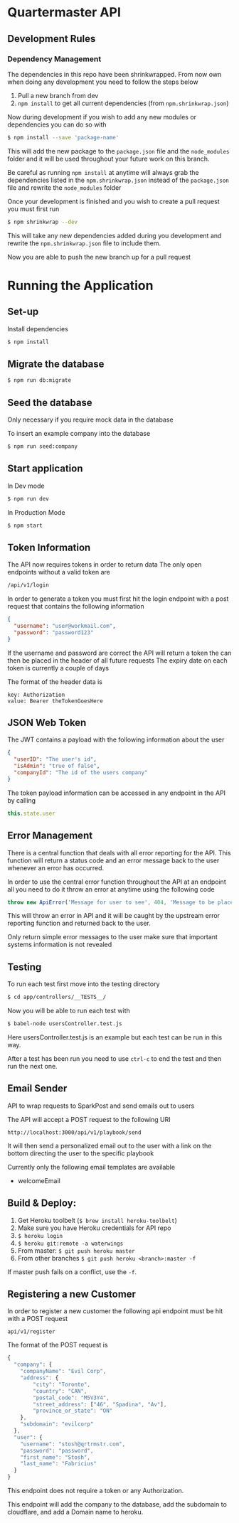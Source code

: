 # Quartermaster API

## Development Rules

### Dependency Management
The dependencies in this repo have been shrinkwrapped. From now own when doing any development you need to follow the steps below
1. Pull a new branch from dev
2. `npm install` to get all current dependencies (from `npm.shrinkwrap.json`)


Now during development if you wish to add any new modules or dependencies you can do so with
```bash
$ npm install --save 'package-name'
```
This will add the new package to the `package.json` file and the `node_modules` folder and it will be used throughout your future work on this branch.

Be careful as running `npm install` at anytime will always grab the dependencies listed in the `npm.shrinkwrap.json` instead of the `package.json` file and rewrite the `node_modules` folder

Once your development is finished and you wish to create a pull request you must first run
```bash
$ npm shrinkwrap --dev
```

This will take any new dependencies added during you development and rewrite the `npm.shrinkwrap.json` file to include them.

Now you are able to push the new branch up for a pull request

# Running the Application

## Set-up
Install dependencies
```bash
$ npm install
```

## Migrate the database
```bash
$ npm run db:migrate

```

## Seed the database
Only necessary if you require mock data in the database

To insert an example company into the database
```bash
$ npm run seed:company
```

## Start application
In Dev mode
```bash
$ npm run dev
```

In Production Mode
```bash
$ npm start
```

## Token Information
The API now requires tokens in order to return data
The only open endpoints without a valid token are
```bash
/api/v1/login
```
In order to generate a token you must first hit the login endpoint with a post request that contains the following information
```JSON
{
  "username": "user@workmail.com",
  "password": "password123"
}
```

If the username and password are correct the API will return a token the can then be placed in the header of all future requests
The expiry date on each token is currently a couple of days

The format of the header data is
```
key: Authorization
value: Bearer theTokenGoesHere
```

## JSON Web Token
The JWT contains a payload with the following information about the user
```JSON
{
  "userID": "The user's id",
  "isAdmin": "true of false",
  "companyId": "The id of the users company"
}
```

The token payload information can be accessed in any endpoint in the API by calling
```javascript
this.state.user
```

## Error Management
There is a central function that deals with all error reporting for the API.
This function will return a status code and an error message back to the user whenever an error has occurred.

In order to use the central error function throughout the API at an endpoint all you need to do it
throw an error at anytime using the following code

```javascript
throw new ApiError('Message for user to see', 404, 'Message to be placed in logs')
```

This will throw an error in API and it will be caught by the upstream error reporting function and returned back to the user.

Only return simple error messages to the user make sure that important systems information is not revealed

## Testing
To run each test first move into the testing directory
```bash
$ cd app/controllers/__TESTS__/
```

Now you will be able to run each test with
```bash
$ babel-node usersController.test.js
```

Here usersController.test.js is an example but each test can be run in this way.

After a test has been run you need to use `ctrl-c` to end the test and then run the next one.


## Email Sender
API to wrap requests to SparkPost and send emails out to users

The API will accept a POST request
to the following URI

```
http://localhost:3000/api/v1/playbook/send
```

It will then send a personalized email out to the user with a link on the
bottom directing the user to the specific playbook

Currently only the following email templates are available
* welcomeEmail

## Build & Deploy:
1. Get Heroku toolbelt (`$ brew install heroku-toolbelt`)
2. Make sure you have Heroku credentials for API repo
3. `$ heroku login`
4. `$ heroku git:remote -a waterwings`
4. From master: `$ git push heroku master`
5. From other branches `$ git push heroku <branch>:master -f`

If master push fails on a conflict, use the `-f`.

## Registering a new Customer

In order to register a new customer the following api endpoint must be hit with a POST request
```
api/v1/register
```
The format of the POST request is
```javascript
{
  "company": {
    "companyName": "Evil Corp",
    "address": {
        "city": "Toronto",
        "country": "CAN",
        "postal_code": "M5V3Y4",
        "street_address": ["46", "Spadina", "Av"],
        "province_or_state": "ON"
    },
    "subdomain": "evilcorp"
  },
  "user": {
    "username": "stosh@qrtrmstr.com",
    "password": "password",
    "first_name": "Stosh",
    "last_name": "Fabricius"
  }
}
```

This endpoint does not require a token or any Authorization.

This endpoint will add the company to the database, add the subdomain to cloudflare, and add a Domain name to heroku.
